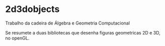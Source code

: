 # 2d3dobjects

Trabalho da cadeira de Álgebra e Geometria Computacional

Se resumete a duas bibliotecas que desenha figuras geometricas 2D e 3D, no openGL.
